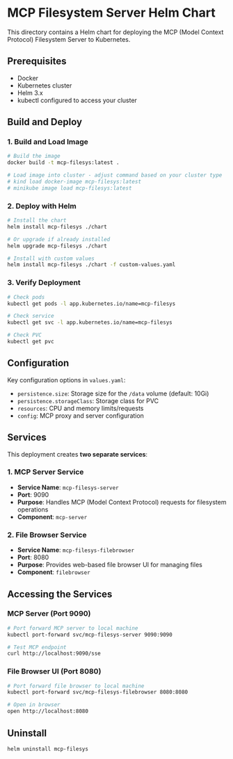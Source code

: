 # MCP Filesystem Server Helm Chart

This directory contains a Helm chart for deploying the MCP (Model Context Protocol) Filesystem Server to Kubernetes.

## Prerequisites

- Docker
- Kubernetes cluster
- Helm 3.x
- kubectl configured to access your cluster

## Build and Deploy

### 1. Build and Load Image

```bash
# Build the image
docker build -t mcp-filesys:latest .

# Load image into cluster - adjust command based on your cluster type
# kind load docker-image mcp-filesys:latest
# minikube image load mcp-filesys:latest
```

### 2. Deploy with Helm

```bash
# Install the chart
helm install mcp-filesys ./chart

# Or upgrade if already installed
helm upgrade mcp-filesys ./chart

# Install with custom values
helm install mcp-filesys ./chart -f custom-values.yaml
```

### 3. Verify Deployment

```bash
# Check pods
kubectl get pods -l app.kubernetes.io/name=mcp-filesys

# Check service
kubectl get svc -l app.kubernetes.io/name=mcp-filesys

# Check PVC
kubectl get pvc
```

## Configuration

Key configuration options in `values.yaml`:

- `persistence.size`: Storage size for the `/data` volume (default: 10Gi)
- `persistence.storageClass`: Storage class for PVC
- `resources`: CPU and memory limits/requests
- `config`: MCP proxy and server configuration

## Services

This deployment creates **two separate services**:

### 1. MCP Server Service
- **Service Name**: `mcp-filesys-server`
- **Port**: 9090
- **Purpose**: Handles MCP (Model Context Protocol) requests for filesystem operations
- **Component**: `mcp-server`

### 2. File Browser Service  
- **Service Name**: `mcp-filesys-filebrowser`
- **Port**: 8080
- **Purpose**: Provides web-based file browser UI for managing files
- **Component**: `filebrowser`

## Accessing the Services

### MCP Server (Port 9090)
```bash
# Port forward MCP server to local machine
kubectl port-forward svc/mcp-filesys-server 9090:9090

# Test MCP endpoint
curl http://localhost:9090/sse
```

### File Browser UI (Port 8080)
```bash
# Port forward file browser to local machine  
kubectl port-forward svc/mcp-filesys-filebrowser 8080:8080

# Open in browser
open http://localhost:8080
```

## Uninstall

```bash
helm uninstall mcp-filesys
```